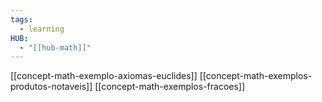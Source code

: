 ```yaml
---
tags:
  - learning
HUB:
  - "[[hub-math]]"
---
```




[[concept-math-exemplo-axiomas-euclides]]
[[concept-math-exemplos-produtos-notaveis]]
[[concept-math-exemplos-fracoes]]
